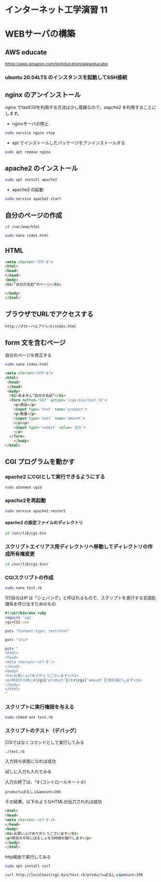 # インターネット工学演習 11


# WEBサーバの構築


## AWS educate

https://aws.amazon.com/jp/education/awseducate/

### ubuntu 20.04LTS のインスタンスを起動してSSH接続

## nginx のアンインストール

nginx でfastCGIを利用する方法は少し複雑なので，aapche2 を利用することにします。

* nginxサーバの停止

```bash
sudo service nginx stop
```

* apt でインストールしたパッケージをアンインストールする

```bash
sudo apt remove nginx
```

## apache2 のインストール

```bash
sudo apt install apache2
```


* apache2 の起動

```bash
sudo service apache2 start
```


## 自分のページの作成


```bash
cd /var/www/html

sudo nano index.html
```

## HTML

```html
<meta charset="UTF-8">
<html>
<head>
</head>
<body>
<h1>”自分の名前”のページ</h1>

</body>
</html>

```

## ブラウザでURLでアクセスする

```
http://グローバルアドレス/index.html
```


## form 文を含むページ

自分のページを修正する

```bash
sudo nano index.html
```

```html
<meta charset="UTF-8">
<html>
 <head>
 </head>
 <body>
  <h1>あまぞん”自分の名前”</h1>
  <form method='GET' action='/cgi-bin/test.rb'>
    <p>商品</p>
    <input type='text' name='product'>
    <p>数量</p>
    <input type='text' name='amount'>
    </p><p>
    <input type='submit' value='注文'>
    </p>
  </form>
	</body>
</html>
```

## CGI プログラムを動かす


### apache2 にCGIとして実行できるようにする

```bash
sudo a2enmod cgid 
```

### apache2を再起動

```bash
sudo service apache2 restart
```


#### apache2 の設定ファイルのディレクトリ

```bash
cd /usr/lib/cgi-bin
```



### スクリプトエイリアス用ディレクトリへ移動してディレクトリの作成所有権変更

```bash
cd /usr/lib/cgi-bin/
```


### CGIスクリプトの作成


```bash
sudo nano test.rb
```

1行目のは#! は「シェバング」と呼ばれるもので、スクリプトを実行する言語処理系を呼び出すためのもの

```ruby
#!/usr/bin/env ruby
require 'cgi'
cgi=CGI.new

puts "Content-type: text/html"

puts "\n\n"

puts "
<html>
<head>
<meta charset='utf-8'/>
</head>
<body>
<h1>お買い上げありがとうございます</h1>
<p>明日の８時に#{cgi['product']}を#{cgi['amount']}個お届けします</p>
</body>
</html>
"
```

### スクリプトに実行権限を与える

```bash
sudo chmod a+x test.rb
```

### スクリプトのテスト（デバッグ）

CGIではなくコマンドとして実行してみる

```bash
./test.rb
```

入力待ち状態になれば成功

試しに入力も入れてみる

入力の終了は、^d (コントロールキー＋ｄ)

```
product=ぽるしぇ&amount=100
```

その結果、以下のようなHTMLが出力されれば成功

```html
<html>
<head>
<meta charset='utf-8'/>
</head>
<body>
<h1>お買い上げありがとうございます</h1>
<p>明日の８時にぽるしぇを100個お届けします</p>
</body>
</html>
```

http経由で実行してみる

```bash
sudo apt install curl
```

```bash
curl http://localhost/cgi-bin/test.rb?product=ぽるしぇ&amount=100
```

